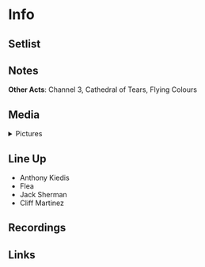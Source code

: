 # Info

## Setlist

## Notes

**Other Acts**: Channel 3, Cathedral of Tears, Flying Colours

## Media 

<details>
  <summary>Pictures</summary>
  <img alt="Ticket" title="Ticket" src="19840907t.jpg" height="200" />
  <img alt="Flyer" title="Flyer" src="19840907b.jpg" height="200" />
</details>

## Line Up

* Anthony Kiedis
* Flea
* Jack Sherman
* Cliff Martinez

## Recordings

## Links